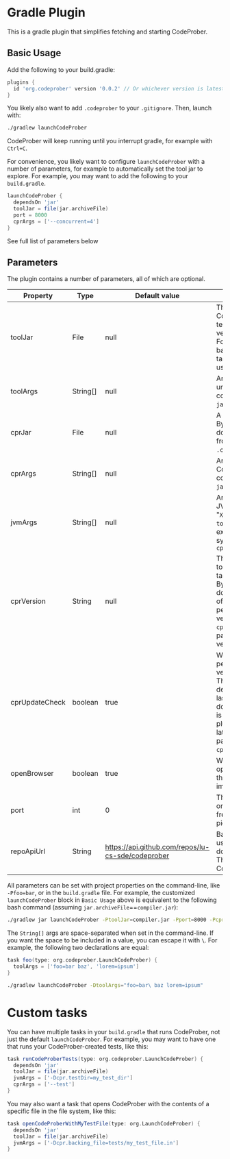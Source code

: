 # Gradle Plugin

This is a gradle plugin that simplifies fetching and starting CodeProber.

## Basic Usage

Add the following to your build.gradle:
```gradle
plugins {
  id 'org.codeprober' version '0.0.2' // Or whichever version is latest, check "https://plugins.gradle.org/plugin/org.codeprober"
}
```

You likely also want to add `.codeprober` to your `.gitignore`.
Then, launch with:
```bash
./gradlew launchCodeProber
```

CodeProber will keep running until you interrupt gradle, for example with `Ctrl+C`.

For convenience, you likely want to configure `launchCodeProber` with a number of parameters, for example to automatically set the tool jar to explore.
For example, you may want to add the following to your `build.gradle`.

```gradle
launchCodeProber {
  dependsOn 'jar'
  toolJar = file(jar.archiveFile)
  port = 8000
  cprArgs = ['--concurrent=4']
}
```

See full list of parameters below

## Parameters

The plugin contains a number of parameters, all of which are optional.

| Property       | Type     | Default value                                     | Description |
| -------------- | -------- | ------------------------------------------------- | ----------- |
| toolJar        | File     | null                                              | The tool to explore with CodeProber. This is technically optional, but you very likely want to set this. For example, you can set it based on the output of a `jar` task, as shown in basic usage above. |
| toolArgs       | String[] | null                                              | Arguments to pass to the underlying tool. This corresponds to "`X`" in `java -jar cprJar toolJar X`. |
| cprJar         | File     | null                                              | A codeprober.jar file to use. By default, this plugin will download the latest release from github and save it in `.codeprober/codeprober.jar`. |
| cprArgs        | String[] | null                                              | Arguments to pass to CodeProber. This corresponds to "`X`" in `java -jar cprJar X toolJar`. |
| jvmArgs        | String[] | null                                              | Arguments to pass to the JVM. This corresponds to "`X`" in `java X -jar cprJar toolJar`. This can for example be used to set system properties, such as `cpr.backing_file` |
| cprVersion     | String   | null                                              | The version of CodeProber to run. Should be set to the tag of a release, like "0.0.3". By default, this plugin will download the latest version of CodeProber, and periodically check for new versions (see `cprUpdateCheck`). Use this parameter to pin a specific version to use. |
| cprUpdateCheck | boolean  | true                                              | Whether or not to periodically check for new versions of CodeProber. This is done once a week by default, i.e when the lastModified of the downloaded `codeprober.jar` is over a week old, the plugin will try to retrieve the latest jar from github. This parameter has no effect if `cprVersion` is set. |
| openBrowser    | boolean  | true                                              | Whether to automatically open a web browser with the the CodeProber URL immediately after starting. |
| port           | int      | 0                                                 | The port to serve requests on. If set to 0, then a random free port is automatically picked. |
| repoApiUrl     | String   | https://api.github.com/repos/lu-cs-sde/codeprober | Base url for the API requests used for fetching and downloading CodeProber. This can be used to run CodeProber forks. |

All parameters can be set with project properties on the command-line, like `-Pfoo=bar`, or in the `build.gradle` file.
For example, the customized `launchCodeProber` block in `Basic Usage` above is equivalent to the following bash command (assuming `jar.archiveFile`==`compiler.jar`):
```bash
./gradlew jar launchCodeProber -PtoolJar=compiler.jar -Pport=8000 -PcprArgs="--concurrent=4"
```

The `String[]` args are space-separated when set in the command-line.
If you want the space to be included in a value, you can escape it with `\`.
For example, the following two declarations are equal:
```gradle
task foo(type: org.codeprober.LaunchCodeProber) {
  toolArgs = ['foo=bar baz', 'lorem=ipsum']
}
```
```bash
./gradlew launchCodeProber -DtoolArgs="foo=bar\ baz lorem=ipsum"
```

# Custom tasks

You can have multiple tasks in your `build.gradle` that runs CodeProber, not just the default `launchCodeProber`.
For example, you may want to have one that runs your CodeProber-created tests, like this:

```gradle
task runCodeProberTests(type: org.codeprober.LaunchCodeProber) {
  dependsOn 'jar'
  toolJar = file(jar.archiveFile)
  jvmArgs = ['-Dcpr.testDir=my_test_dir']
  cprArgs = ['--test']
}
```

You may also want a task that opens CodeProber with the contents of a specific file in the file system, like this:
```gradle
task openCodeProberWithMyTestFile(type: org.LaunchCodeProber) {
  dependsOn 'jar'
  toolJar = file(jar.archiveFile)
  jvmArgs = ['-Dcpr.backing_file=tests/my_test_file.in']
}
```
